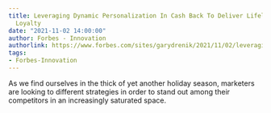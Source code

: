 ```yaml
---
title: Leveraging Dynamic Personalization In Cash Back To Deliver Lifelong Customer
  Loyalty
date: "2021-11-02 14:00:00"
author: Forbes - Innovation
authorlink: https://www.forbes.com/sites/garydrenik/2021/11/02/leveraging-dynamic-personalization-in-cash-back-to-deliver-lifelong-customer-loyalty/
tags:
- Forbes-Innovation
---
```

As we find ourselves in the thick of yet another holiday season, marketers are looking to different strategies in order to stand out among their competitors in an increasingly saturated space.
